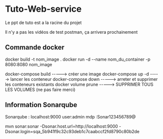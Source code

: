 # Tuto-Web-service


Le ppt de tuto est a la racine du projet

Il n'y a pas les vidéos de test postman, ça arrivera prochainement

## Commande docker

docker build -t nom_image .
docker run -d --name nom_du_container -p 8080:8080 nom_image


docker-compose build -----> créer une image
docker-compose up -d -----> lancer les conteneur
docker-compose down  -----> arreter et supprimer les conteneurs existants
docker volume prune  -----> SUPPRIMER TOUS LES VOLUMES (ne pas faire merci)

## Information Sonarqube
Sonarqube : localhost:9000
user:admin
mdp :Sonar123456789@

mvn sonar:sonar -Dsonar.host.url=http://localhost:9000 -Dsonar.login=sqa_5b941f9c32c93deb1c7caabccf2fd8790c80b2de

